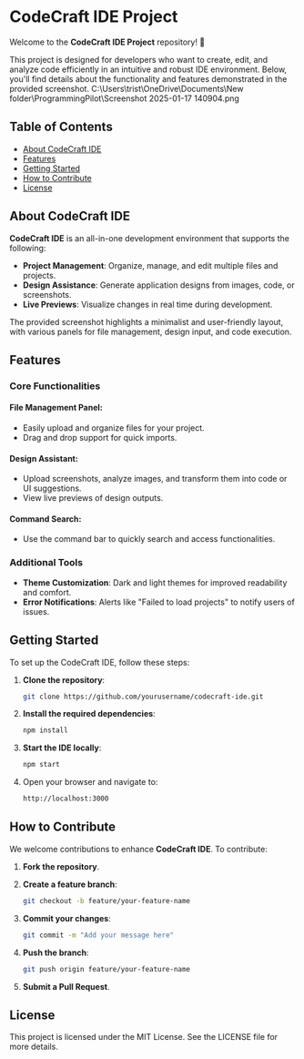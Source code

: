 # CodeCraft IDE Project

Welcome to the **CodeCraft IDE Project** repository! 🚀

This project is designed for developers who want to create, edit, and analyze code efficiently in an intuitive and robust IDE environment. Below, you'll find details about the functionality and features demonstrated in the provided screenshot.
C:\Users\trist\OneDrive\Documents\New folder\ProgrammingPilot\Screenshot 2025-01-17 140904.png
## Table of Contents

- [About CodeCraft IDE](#about-codecraft-ide)
- [Features](#features)
- [Getting Started](#getting-started)
- [How to Contribute](#how-to-contribute)
- [License](#license)

## About CodeCraft IDE

**CodeCraft IDE** is an all-in-one development environment that supports the following:

- **Project Management**: Organize, manage, and edit multiple files and projects.
- **Design Assistance**: Generate application designs from images, code, or screenshots.
- **Live Previews**: Visualize changes in real time during development.

The provided screenshot highlights a minimalist and user-friendly layout, with various panels for file management, design input, and code execution.

## Features

### Core Functionalities

#### File Management Panel:
- Easily upload and organize files for your project.
- Drag and drop support for quick imports.

#### Design Assistant:
- Upload screenshots, analyze images, and transform them into code or UI suggestions.
- View live previews of design outputs.

#### Command Search:
- Use the command bar to quickly search and access functionalities.

### Additional Tools

- **Theme Customization**: Dark and light themes for improved readability and comfort.
- **Error Notifications**: Alerts like "Failed to load projects" to notify users of issues.

## Getting Started

To set up the CodeCraft IDE, follow these steps:

1. **Clone the repository**:

    ```bash
    git clone https://github.com/yourusername/codecraft-ide.git
    ```

2. **Install the required dependencies**:

    ```bash
    npm install
    ```

3. **Start the IDE locally**:

    ```bash
    npm start
    ```

4. Open your browser and navigate to:

    ```bash
    http://localhost:3000
    ```

## How to Contribute

We welcome contributions to enhance **CodeCraft IDE**. To contribute:

1. **Fork the repository**.
2. **Create a feature branch**:

    ```bash
    git checkout -b feature/your-feature-name
    ```

3. **Commit your changes**:

    ```bash
    git commit -m "Add your message here"
    ```

4. **Push the branch**:

    ```bash
    git push origin feature/your-feature-name
    ```

5. **Submit a Pull Request**.

## License

This project is licensed under the MIT License. See the LICENSE file for more details.
